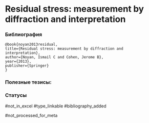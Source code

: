 # Residual stress: measurement by diffraction and interpretation

### Библиография
```
@book{noyan2013residual,
title={Residual stress: measurement by diffraction and interpretation},
author={Noyan, Ismail C and Cohen, Jerome B},
year={2013},
publisher={Springer}
}
```

### Полезные тезисы:

### Статусы
#not_in_excel 
#type_linkable 
#bibliography_added

#not_processed_for_meta

